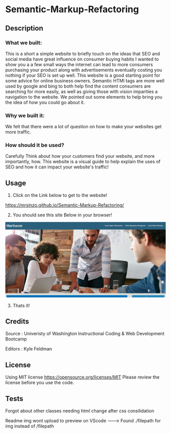 # Semantic-Markup-Refactoring

## Description

### What we built:
This is a short a simple website to briefly touch on the ideas that SEO and social media have great influence on consumer buying habits I wanted to show you a a few small ways the internet can lead to more consumers purchasing your product along with advertisements eventually costing you nothing if your SEO is set up well. This website is a good starting point for some advice for online business owners. Semantic HTMl tags are more well used by google and bing to both help find the content consumers are searching for more easily, as well as giving those with vision imparities a navigation to the website.
We pointed out some elements to help bring you the idea of how you could go about it. 

### Why we built it: 
We felt that there were a lot of question on how to make your websites get more traffic.

### How should it be used?
Carefully Think about how your customers find your website, and more importantly, how.
This website is a visual guide to help explain the uses of SEO and how it can impact your website's traffic!

## Usage

1. Click on the Link below to get to the website!

https://mrsinzo.github.io/Semantic-Markup-Refactoring/

2. You should see this site Below in your browser!

![Completed-refactor](/Chal1SCRNSHOT.png "Completed")

3. Thats it! 


## Credits
Source : Univeristy of Washington Instructional Coding & Web Development Bootcamp 

Editors : Kyle Feldman


## License

Using MIT license 
https://opensource.org/licenses/MIT
Please review the license before you use the code.

## Tests
Forgot about other classes needing html change after css consilidation

Readme img wont upload to preview on VScode ---> Found ./filepath for img instead of /filepath